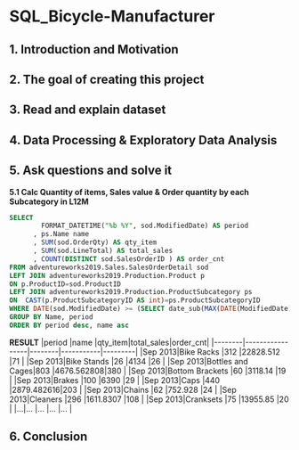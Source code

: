 # SQL_Bicycle-Manufacturer

## 1. Introduction and Motivation

## 2. The goal of creating this project

## 3. Read and explain dataset

## 4. Data Processing & Exploratory Data Analysis

## 5. Ask questions and solve it
**5.1 Calc Quantity of items, Sales value & Order quantity by each Subcategory in L12M**

~~~~sql
SELECT 
        FORMAT_DATETIME("%b %Y", sod.ModifiedDate) AS period
      , ps.Name name
      , SUM(sod.OrderQty) AS qty_item
      , SUM(sod.LineTotal) AS total_sales
      , COUNT(DISTINCT sod.SalesOrderID ) AS order_cnt
FROM adventureworks2019.Sales.SalesOrderDetail sod
LEFT JOIN adventureworks2019.Production.Product p
ON p.ProductID=sod.ProductID
LEFT JOIN adventureworks2019.Production.ProductSubcategory ps 
ON  CAST(p.ProductSubcategoryID AS int)=ps.ProductSubcategoryID
WHERE DATE(sod.ModifiedDate) >= (SELECT date_sub(MAX(DATE(ModifiedDate)) , INTERVAL 12 MONTH) FROM adventureworks2019.Sales.SalesOrderDetail)
GROUP BY Name, period
ORDER BY period desc, name asc
~~~~
**RESULT**
|period  |name             |qty_item|total_sales|order_cnt|
|--------|-----------------|--------|-----------|---------|
|Sep 2013|Bike Racks       |312     |22828.512  |71       |
|Sep 2013|Bike Stands      |26      |4134       |26       |
|Sep 2013|Bottles and Cages|803     |4676.562808|380      |
|Sep 2013|Bottom Brackets  |60      |3118.14    |19       |
|Sep 2013|Brakes           |100     |6390       |29       |
|Sep 2013|Caps             |440     |2879.482616|203      |
|Sep 2013|Chains           |62      |752.928    |24       |
|Sep 2013|Cleaners         |296     |1611.8307  |108      |
|Sep 2013|Cranksets        |75      |13955.85   |20       |
|...|...        |...      |...   |...       |

## 6. Conclusion
